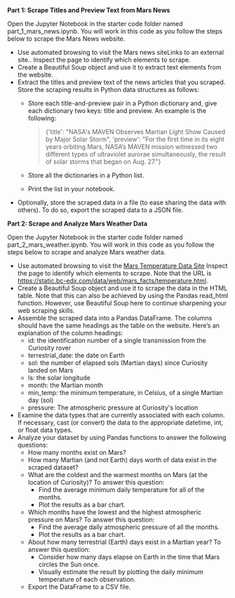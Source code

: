 **Part 1: Scrape Titles and Preview Text from Mars News**

Open the Jupyter Notebook in the starter code folder named part_1_mars_news.ipynb. You will work in this code as you follow the steps below to scrape the Mars News website.

- Use automated browsing to visit the Mars news siteLinks to an external site.. Inspect the page to identify which elements to scrape.
- Create a Beautiful Soup object and use it to extract text elements from the website.
- Extract the titles and preview text of the news articles that you scraped. Store the scraping results in Python data structures as follows:
  - Store each title-and-preview pair in a Python dictionary and, give each dictionary two keys: title and preview. An example is the following:

    >{'title': "NASA's MAVEN Observes Martian Light Show Caused by Major Solar Storm",
 'preview': "For the first time in its eight years orbiting Mars, NASA’s MAVEN mission witnessed two different types of ultraviolet aurorae simultaneously, the result of solar storms that began on Aug. 27."}

  - Store all the dictionaries in a Python list.
  - Print the list in your notebook.
- Optionally, store the scraped data in a file (to ease sharing the data with others). To do so, export the scraped data to a JSON file.

**Part 2: Scrape and Analyze Mars Weather Data**

Open the Jupyter Notebook in the starter code folder named part_2_mars_weather.ipynb. You will work in this code as you follow the steps below to scrape and analyze Mars weather data.

- Use automated browsing to visit the [Mars Temperature Data Site](https://static.bc-edx.com/data/web/mars_facts/temperature.html) Inspect the page to identify which elements to scrape. Note that the URL is https://static.bc-edx.com/data/web/mars_facts/temperature.html.
- Create a Beautiful Soup object and use it to scrape the data in the HTML table. Note that this can also be achieved by using the Pandas read_html function. However, use Beautiful Soup here to continue sharpening your web scraping skills.
- Assemble the scraped data into a Pandas DataFrame. The columns should have the same headings as the table on the website. Here’s an explanation of the column headings:
    - id: the identification number of a single transmission from the Curiosity rover
    - terrestrial_date: the date on Earth
    - sol: the number of elapsed sols (Martian days) since Curiosity landed on Mars
    - ls: the solar longitude
    - month: the Martian month
    - min_temp: the minimum temperature, in Celsius, of a single Martian day (sol)
    - pressure: The atmospheric pressure at Curiosity's location
- Examine the data types that are currently associated with each column. If necessary, cast (or convert) the data to the appropriate datetime, int, or float data types.
- Analyze your dataset by using Pandas functions to answer the following questions:
    - How many months exist on Mars?
    - How many Martian (and not Earth) days worth of data exist in the scraped dataset?
    - What are the coldest and the warmest months on Mars (at the location of Curiosity)? To answer this question:
        - Find the average minimum daily temperature for all of the months.
        - Plot the results as a bar chart.
    - Which months have the lowest and the highest atmospheric pressure on Mars? To answer this question:
        - Find the average daily atmospheric pressure of all the months.
        - Plot the results as a bar chart.
    - About how many terrestrial (Earth) days exist in a Martian year? To answer this question:
        - Consider how many days elapse on Earth in the time that Mars circles the Sun once.
        - Visually estimate the result by plotting the daily minimum temperature of each observation.
    - Export the DataFrame to a CSV file.
